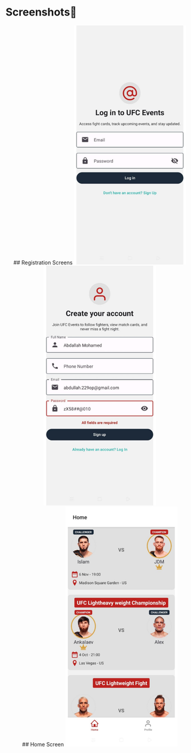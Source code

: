 # Screenshots📸

<div align='center'>
   ## Registration Screens
   <img src="./assets/images/screenshots/login.jpg" alt="Login Screen" width="300"/>
   <img src="./assets/images/screenshots/signup.jpg" alt="Signup Screen" width="300"/>
   <br />
   ## Home Screen
   <img src="./assets/images/screenshots/home.jpg" alt="Home Screen" width="300"/>
</div>
